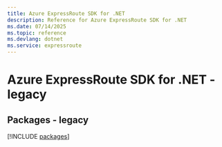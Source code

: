 ```yaml
---
title: Azure ExpressRoute SDK for .NET
description: Reference for Azure ExpressRoute SDK for .NET
ms.date: 07/14/2025
ms.topic: reference
ms.devlang: dotnet
ms.service: expressroute
---
```

# Azure ExpressRoute SDK for .NET - legacy
## Packages - legacy
[!INCLUDE [packages](expressroute-index.md)]